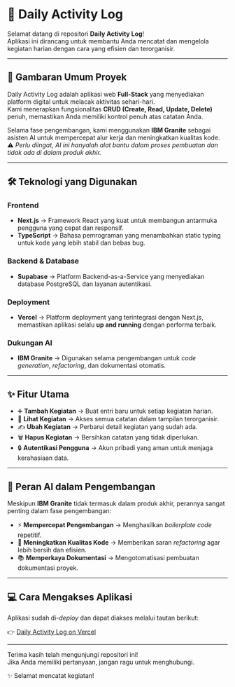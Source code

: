 # 📝 Daily Activity Log

Selamat datang di repositori **Daily Activity Log**!  
Aplikasi ini dirancang untuk membantu Anda mencatat dan mengelola kegiatan harian dengan cara yang efisien dan terorganisir.

---

## 🚀 Gambaran Umum Proyek
Daily Activity Log adalah aplikasi web **Full-Stack** yang menyediakan platform digital untuk melacak aktivitas sehari-hari.  
Kami menerapkan fungsionalitas **CRUD (Create, Read, Update, Delete)** penuh, memastikan Anda memiliki kontrol penuh atas catatan Anda.

Selama fase pengembangan, kami menggunakan **IBM Granite** sebagai asisten AI untuk mempercepat alur kerja dan meningkatkan kualitas kode.  
⚠️ *Perlu diingat, AI ini hanyalah alat bantu dalam proses pembuatan dan tidak ada di dalam produk akhir.*

---

## 🛠️ Teknologi yang Digunakan

### Frontend
- **Next.js** → Framework React yang kuat untuk membangun antarmuka pengguna yang cepat dan responsif.  
- **TypeScript** → Bahasa pemrograman yang menambahkan static typing untuk kode yang lebih stabil dan bebas bug.

### Backend & Database
- **Supabase** → Platform Backend-as-a-Service yang menyediakan database PostgreSQL dan layanan autentikasi.

### Deployment
- **Vercel** → Platform deployment yang terintegrasi dengan Next.js, memastikan aplikasi selalu **up and running** dengan performa terbaik.

### Dukungan AI
- **IBM Granite** → Digunakan selama pengembangan untuk *code generation*, *refactoring*, dan dokumentasi otomatis.

---

## ✨ Fitur Utama
- ➕ **Tambah Kegiatan** → Buat entri baru untuk setiap kegiatan harian.  
- 📖 **Lihat Kegiatan** → Akses semua catatan dalam tampilan terorganisir.  
- ✍️ **Ubah Kegiatan** → Perbarui detail kegiatan yang sudah ada.  
- 🗑️ **Hapus Kegiatan** → Bersihkan catatan yang tidak diperlukan.  
- 🔒 **Autentikasi Pengguna** → Akun pribadi yang aman untuk menjaga kerahasiaan data.  

---

## 🤖 Peran AI dalam Pengembangan
Meskipun **IBM Granite** tidak termasuk dalam produk akhir, perannya sangat penting dalam fase pengembangan:

- ⚡ **Mempercepat Pengembangan** → Menghasilkan *boilerplate code* repetitif.  
- 🧹 **Meningkatkan Kualitas Kode** → Memberikan saran *refactoring* agar lebih bersih dan efisien.  
- 📚 **Memperkaya Dokumentasi** → Mengotomatisasi pembuatan dokumentasi proyek.  

---

## 💻 Cara Mengakses Aplikasi
Aplikasi sudah di-*deploy* dan dapat diakses melalui tautan berikut:  

👉 [Daily Activity Log on Vercel](https://vercel.com/kadentoke-6561s-projects/v0-daily-activity-log)

---

Terima kasih telah mengunjungi repositori ini!  
Jika Anda memiliki pertanyaan, jangan ragu untuk menghubungi.  

✨ Selamat mencatat kegiatan!

